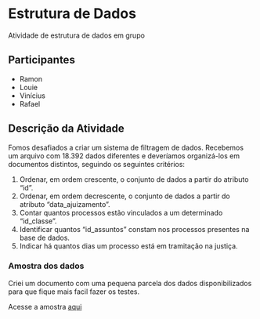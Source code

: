 # Estrutura de Dados

Atividade de estrutura de dados em grupo

## Participantes

- Ramon
- Louie
- Vinícius
- Rafael

## Descrição da Atividade

Fomos desafiados a criar um sistema de filtragem de dados. Recebemos um arquivo com 18.392 dados diferentes e deveríamos organizá-los em documentos distintos, seguindo os seguintes critérios:

1. Ordenar, em ordem crescente, o conjunto de dados a partir do atributo “id”.
2. Ordenar, em ordem decrescente, o conjunto de dados a partir do atributo “data_ajuizamento”.
3. Contar quantos processos estão vinculados a um determinado “id_classe”.
4. Identificar quantos “id_assuntos” constam nos processos presentes na base de dados.
5. Indicar há quantos dias um processo está em tramitação na justiça.


### Amostra dos dados
  Criei um documento com uma pequena parcela dos dados disponibilizados para que fique mais facil fazer os testes.
  
  Acesse a amostra [aqui](Amostra.csv)
